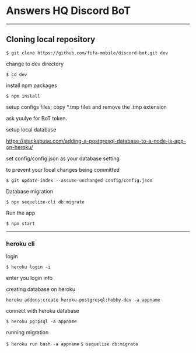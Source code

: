 # Answers HQ Discord BoT

---

## Cloning local repository

`$ git clone https://github.com/fifa-mobile/discord-bot.git dev`

change to dev directory

`$ cd dev`

install npm packages

`$ npm install`

setup configs files; copy *.tmp files and remove the .tmp extension

ask yuulye for BoT token.

setup local database

https://stackabuse.com/adding-a-postgresql-database-to-a-node-js-app-on-heroku/

set config/config.json as your database setting

to prevent your local changes being committed

`$ git update-index --assume-unchanged config/config.json`

Database migration

`$ npx sequelize-cli db:migrate`

Run the app

`$ npm start`

---

### heroku cli

login

`$ heroku login -i`

enter you login info

creating database on heroku

`heroku addons:create heroku-postgresql:hobby-dev -a appname`

connect with heroku database

`$ heroku pg:psql -a appname`

running migration

`$ heroku run bash -a appname`
`$ sequelize db:migrate`



